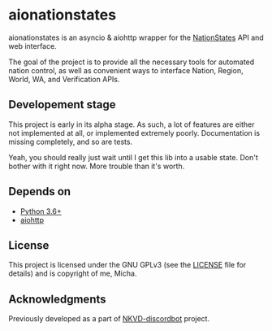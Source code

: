 # aionationstates

aionationstates is an asyncio & aiohttp wrapper for the [NationStates](https://www.nationstates.net/) API and web interface. 

The goal of the project is to provide all the necessary tools for automated nation control, as well as convenient ways to interface Nation, Region, World, WA, and Verification APIs.

## Developement stage

This project is early in its alpha stage. As such, a lot of features are either not implemented at all, or implemented extremely poorly. Documentation is missing completely, and so are tests.

Yeah, you should really just wait until I get this lib into a usable state. Don't bother with it right now. More trouble than it's worth.

## Depends on

* [Python 3.6+](https://python.org/)
* [aiohttp](https://aiohttp.readthedocs.io/)

## License

This project is licensed under the GNU GPLv3 (see the [LICENSE](LICENSE) file for details) and is copyright of me, Micha.

## Acknowledgments

Previously developed as a part of [NKVD-discordbot](https://github.com/balag12/NKVD-discordbot) project.

